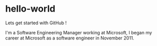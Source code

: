# hello-world
Lets get started with GitHub !


I'm a Software Engineering Manager working at Microsoft,
I began my career at Microsoft as a software engineer in November 2011.
